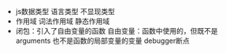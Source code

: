 - js数据类型
  语言类型 不显现类型
- 作用域
  词法作用域
  静态作用域
- 闭包：引入了自由变量的函数
  自由变量：函数中使用的，但既不是 arguments 也不是函数的局部变量的变量
  debugger断点
